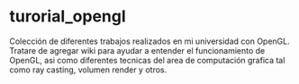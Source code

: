 turorial_opengl
===============

Colección de diferentes trabajos realizados en mi universidad con OpenGL. Tratare de agregar wiki para ayudar a entender el funcionamiento de OpenGL, asi como diferentes tecnicas del area de computación grafica tal como ray casting, volumen render y otros.

